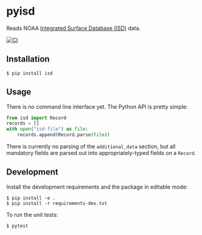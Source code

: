 # pyisd

Reads NOAA [Integrated Surface Database (ISD)](https://www.ncei.noaa.gov/products/land-based-station/integrated-surface-database) data.

[![CI](https://github.com/gadomski/pyisd/actions/workflows/ci.yaml/badge.svg)](https://github.com/gadomski/pyisd/actions/workflows/ci.yaml)

## Installation

```shell
$ pip install isd
```

## Usage

There is no command line interface yet.
The Python API is pretty simple:

```python
from isd import Record
records = []
with open("isd-file") as file:
    records.append(Record.parse(file))
```

There is currently no parsing of the `additional_data` section, but all mandatory fields are parsed out into appropriately-typed fields on a `Record`.


## Development

Install the development requirements and the package in editable mode:

```shell
$ pip install -e .
$ pip install -r requirements-dev.txt
```

To run the unit tests:

```shell
$ pytest
```
